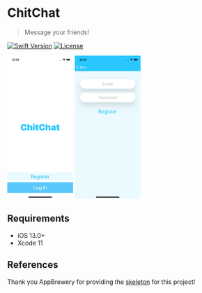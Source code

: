 # ChitChat
> Message your friends!

[![Swift Version][swift-image]][swift-url]
[![License][license-image]][license-url]

<img src="/Documentation/screenshotWelcome.png" width="30%"> <img src="/Documentation/screenshotRegister.png" width="30%">

## Requirements

- iOS 13.0+
- Xcode 11

## References

Thank you AppBrewery for providing the [skeleton](https://github.com/appbrewery/Flash-Chat-iOS13) for this project! 

[swift-image]:https://img.shields.io/badge/swift-5.0-orange.svg
[swift-url]: https://swift.org/
[license-image]: https://img.shields.io/badge/License-MIT-blue.svg
[license-url]: LICENSE
[travis-image]: https://img.shields.io/travis/dbader/node-datadog-metrics/master.svg?style=flat-square
[travis-url]: https://travis-ci.org/dbader/node-datadog-metrics
[codebeat-image]: https://codebeat.co/badges/c19b47ea-2f9d-45df-8458-b2d952fe9dad
[codebeat-url]: https://codebeat.co/projects/github-com-vsouza-awesomeios-com

